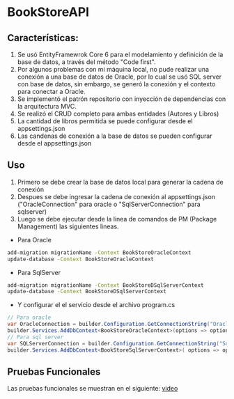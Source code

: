 # BookStoreAPI
## Características:
   1. Se usó EntityFramewrok Core 6 para el modelamiento y definición de la base de datos, a través del método "Code first".
   2. Por algunos problemas con mi máquina local, no pude realizar una conexión a una base de datos de Oracle, por lo cual se usó SQL server con base de datos, sin embargo, se generó la conexión y el contexto para conectar a Oracle.
   3. Se implementó el patrón repositorio con inyección de dependencias con la arquitectura MVC.
   4. Se realizó el CRUD completo para ambas entidades (Autores y Libros)
   5. La cantidad de libros permitida se puede configurar desde el appsettings.json
   6. Las candenas de conexión a la base de datos se pueden configurar desde el appsettings.json

## Uso
  1. Primero se debe crear la base de datos local para generar la cadena de conexión
  2. Despues se debe ingresar la cadena de conexión al appsettings.json ("OracleConnection" para oracle o "SqlServerConnection" para sqlserver)
  3. Luego se debe ejecutar desde la linea de comandos de PM (Package Management) las siguientes lineas.
 
   - Para Oracle
```bash
add-migration migrationName -Context BookStoreOracleContext
update-database -Context BookStoreOracleContext
```
   - Para SqlServer
```bash
add-migration migrationName -Context BookStoreDSqlServerContext
update-database -Context BookStoreDSqlServerContext
```
   - Y configurar el el servicio desde el archivo program.cs
 ```c#
// Para oracle
var OracleConnection = builder.Configuration.GetConnectionString("OracleConnection");
builder.Services.AddDbContext<BookStoreOracleContext>(options => options.UseOracle(OracleConnection));
// Para sql server
var SQLServerConnection = builder.Configuration.GetConnectionString("SqlServerConnection");
builder.Services.AddDbContext<BookStoreSqlServerContext>( options => options.UseSqlServer(SQLServerConnection));
```

## Pruebas Funcionales
Las pruebas funcionales se muestran en el siguiente:
[video](https://drive.google.com/file/d/1NDigfr_zmGtXhoHHkR6p8CvuN2hcKNeG/view?usp=sharing)
